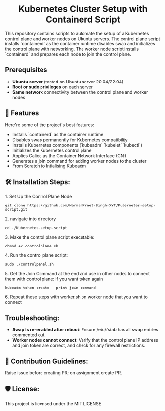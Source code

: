 <h1 align="center" id="title">Kubernetes Cluster Setup with Containerd Script</h1>

<p id="description">This repository contains scripts to automate the setup of a Kubernetes control plane and worker nodes on Ubuntu servers. The control plane script installs `containerd` as the container runtime disables swap and initializes the control plane with networking. The worker node script installs `containerd` and prepares each node to join the control plane.</p>

## Prerequisites

- **Ubuntu server** (tested on Ubuntu server 20.04/22.04)
- **Root or sudo privileges** on each server
- **Same network** connectivity between the control plane and worker nodes
  
  
<h2>🧐 Features</h2>

Here're some of the project's best features:

*   Installs \`containerd\` as the container runtime
*   Disables swap permanently for Kubernetes compatibility
*   Installs Kubernetes components (\`kubeadm\` \`kubelet\` \`kubectl\`)
*   Initializes the Kubernetes control plane
*   Applies Calico as the Container Network Interface (CNI)
*   Generates a join command for adding worker nodes to the cluster
*   From Scratch to Intialising Kubeadm

<h2>🛠️ Installation Steps:</h2>

<p>1. Set Up the Control Plane Node</p>

```
git clone https://github.com/HarmanPreet-Singh-XYT/Kubernetes-setup-script.git
```

<p>2. navigate into directory</p>

```
cd ./Kubernetes-setup-script
```

<p>3. Make the control plane script executable:</p>

```
chmod +x controlplane.sh
```

<p>4. Run the control plane script:</p>

```
sudo ./controlpanel.sh
```

<p>5. Get the Join Command at the end and use in other nodes to connect them with control plane: if you want token again</p>

```
kubeadm token create --print-join-command
```

<p>6. Repeat these steps with worker.sh on worker node that you want to connect</p>

<h2>Troubleshooting:</h2>
<ul>
<li><b>Swap is re-enabled after reboot</b>: Ensure /etc/fstab has all swap entries commented out.</li>
<li><b>Worker nodes cannot connect</b>: Verify that the control plane IP address and join token are correct, and check for any firewall restrictions.</li>
</ul>

<h2>🍰 Contribution Guidelines:</h2>

Raise issue before creating PR; on assignment create PR.

<h2>🛡️ License:</h2>

This project is licensed under the MIT LICENSE

